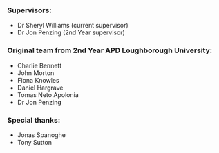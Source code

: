 ### Supervisors:
- Dr Sheryl Williams (current supervisor)
- Dr Jon Penzing (2nd Year supervisor)

### Original team from 2nd Year APD Loughborough University:

- Charlie Bennett 
- John Morton 
- Fiona Knowles
- Daniel Hargrave
- Tomas Neto Apolonia 
- Dr Jon Penzing

### Special thanks:

- Jonas Spanoghe 
- Tony Sutton 
